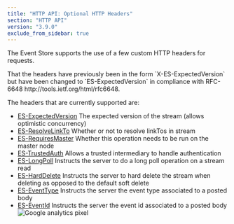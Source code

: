 ```yaml
---
title: "HTTP API: Optional HTTP Headers"
section: "HTTP API"
version: "3.9.0"
exclude_from_sidebar: true
---
```


The Event Store supports the use of a few custom HTTP headers for requests. 

<span class="note">
That the headers have previously been in the form `X-ES-ExpectedVersion` but have been changed to `ES-ExpectedVersion` in compliance with RFC-6648 http://tools.ietf.org/html/rfc6648.
</span>

The headers that are currently supported are:

- [ES-ExpectedVersion](HTTP-Expected-Version-Header) The expected version of the stream (allows optimistic concurrency)
- [ES-ResolveLinkTo](HTTP-Resolve-LinkTo-Header) Whether or not to resolve linkTos in stream
- [ES-RequiresMaster](HTTP-Requires-Master-Header) Whether this operation needs to be run on the master node
- [ES-TrustedAuth](HTTP-Trusted-Intermediary-Header) Allows a trusted intermediary to handle authentication
- [ES-LongPoll](Http-LongPoll-Header) Instructs the server to do a long poll operation on a stream read
- [ES-HardDelete](Http-HardDelete) Instructs the server to hard delete the stream when deleting as opposed to the default soft delete
- [ES-EventType](HTTP-EventType-Header) Instructs the server the event type associated to a posted body
- [ES-EventId](HTTP-EventId-Header) Instructs the server the event id associated to a posted body
![Google analytics pixel](https://gaproxy-1.apphb.com/UA-40176181-1/Wiki/Optional-Http-Headers)